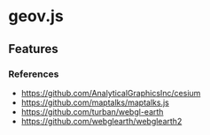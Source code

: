 # geov.js

## Features

### References

* <https://github.com/AnalyticalGraphicsInc/cesium>
* <https://github.com/maptalks/maptalks.js>
* <https://github.com/turban/webgl-earth>
* <https://github.com/webglearth/webglearth2>